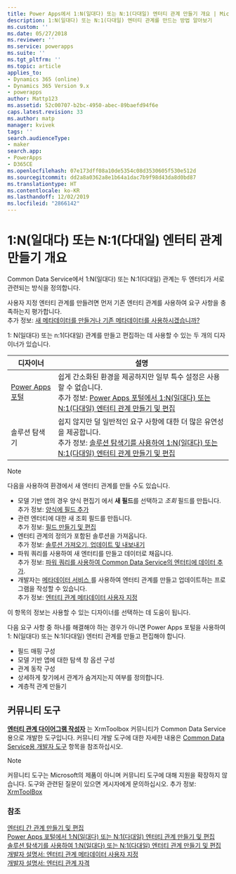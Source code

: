 ```yaml
---
title: Power Apps에서 1:N(일대다) 또는 N:1(다대일) 엔터티 관계 만들기 개요 | MicrosoftDocs
description: 1:N(일대다) 또는 N:1(다대일) 엔터티 관계를 만드는 방법 알아보기
ms.custom: ''
ms.date: 05/27/2018
ms.reviewer: ''
ms.service: powerapps
ms.suite: ''
ms.tgt_pltfrm: ''
ms.topic: article
applies_to:
- Dynamics 365 (online)
- Dynamics 365 Version 9.x
- powerapps
author: Mattp123
ms.assetid: 52c00707-b2bc-4950-abec-89baefd94f6e
caps.latest.revision: 33
ms.author: matp
manager: kvivek
tags: ''
search.audienceType:
- maker
search.app:
- PowerApps
- D365CE
ms.openlocfilehash: 07e173dff08a10de5354c08d3530605f530e512d
ms.sourcegitcommit: dd2a8a0362a8e1b64a1dac7b9f98d43da8d0bd87
ms.translationtype: HT
ms.contentlocale: ko-KR
ms.lasthandoff: 12/02/2019
ms.locfileid: "2866142"
---
```

# <a name="create-one-to-many-or-many-to-one-entity-relationships-overview"></a>1:N(일대다) 또는 N:1(다대일) 엔터티 관계 만들기 개요

Common Data Service에서 1:N(일대다) 또는 N:1(다대일) 관계는 두 엔터티가 서로 관련되는 방식을 정의합니다. 
  
사용자 지정 엔터티 관계를 만들려면 먼저 기존 엔터티 관계를 사용하여 요구 사항을 충족하는지 평가합니다. <br />추가 정보: [새 메타데이터를 만들거나 기존 메타데이터를 사용하시겠습니까?](create-edit-metadata.md#create-new-metadata-or-use-existing-metadata)

1: N(일대다) 또는 n:1(다대일) 관계를 만들고 편집하는 데 사용할 수 있는 두 개의 디자이너가 있습니다.

|디자이너| 설명|
|--|--|
|[Power Apps 포털](https://make.powerapps.com/?utm_source=padocs&utm_medium=linkinadoc&utm_campaign=referralsfromdoc)|쉽게 간소화된 환경을 제공하지만 일부 특수 설정은 사용할 수 없습니다.<br />추가 정보: [Power Apps 포털에서 1:N(일대다) 또는 N:1(다대일) 엔터티 관계 만들기 및 편집](create-edit-1n-relationships-portal.md)|
|솔루션 탐색기|쉽지 않지만 덜 일반적인 요구 사항에 대한 더 많은 유연성을 제공합니다. <br />추가 정보: [솔루션 탐색기를 사용하여 1:N(일대다) 또는 N:1(다대일) 엔터티 관계 만들기 및 편집](create-edit-1n-relationships-solution-explorer.md) |

> [!NOTE]
> 다음을 사용하여 환경에서 새 엔터티 관계를 만들 수도 있습니다.
> - 모델 기반 앱의 경우 양식 편집기 에서 **새 필드**를 선택하고 *조회* 필드를 만듭니다. <br />추가 정보: [양식에 필드 추가](../model-driven-apps/add-field-form.md)
> - 관련 엔터티에 대한 새 조회 필드를 만듭니다. <br />추가 정보: [필드 만들기 및 편집](create-edit-fields.md)
> - 엔터티 관계의 정의가 포함된 솔루션을 가져옵니다. <br />추가 정보: [솔루션 가져오기, 업데이트 및 내보내기](import-update-export-solutions.md)
> - 파워 쿼리를 사용하여 새 엔터티를 만들고 데이터로 채웁니다. <br />추가 정보: [파워 쿼리를 사용하여 Common Data Service의 엔터티에 데이터 추가](data-platform-cds-newentity-pq.md).
> - 개발자는 [메타데이터 서비스 ](../../developer/common-data-service/metadata-services.md)를 사용하여 엔터티 관계를 만들고 업데이트하는 프로그램을 작성할 수 있습니다. <br />추가 정보: [엔터티 관계 메타데이터 사용자 지정](https://docs.microsoft.com/dynamics365/customer-engagement/developer/customize-entity-relationship-metadata)

이 항목의 정보는 사용할 수 있는 디자이너를 선택하는 데 도움이 됩니다. 

다음 요구 사항 중 하나를 해결해야 하는 경우가 아니면 Power Apps 포털을 사용하여 1: N(일대다) 또는 N:1(다대일) 엔터티 관계를 만들고 편집해야 합니다.

- 필드 매핑 구성
- 모델 기반 앱에 대한 탐색 창 옵션 구성
- 관계 동작 구성
- 상세하게 찾기에서 관계가 숨겨지는지 여부를 정의합니다.
- 계층적 관계 만들기


## <a name="community-tools"></a>커뮤니티 도구

**[엔터티 관계 다이어그램 작성자](https://www.xrmtoolbox.com/plugins/JourneyIntoCRM.XrmToolbox.ERDPlugin/)** 는 XrmToolbox 커뮤니티가 Common Data Service용으로 개발한 도구입니다. 커뮤니티 개발 도구에 대한 자세한 내용은 [Common Data Service용 개발자 도구](https://docs.microsoft.com/dynamics365/customer-engagement/developer/developer-tools) 항목을 참조하십시오.

> [!NOTE]
> 커뮤니티 도구는 Microsoft의 제품이 아니며 커뮤니티 도구에 대해 지원을 확장하지 않습니다. 도구와 관련된 질문이 있으면 게시자에게 문의하십시오. 추가 정보: [XrmToolBox](https://www.xrmtoolbox.com)

### <a name="see-also"></a>참조

[엔터티 간 관계 만들기 및 편집](create-edit-entity-relationships.md)<br />
[Power Apps 포털에서 1:N(일대다) 또는 N:1(다대일) 엔터티 관계 만들기 및 편집](create-edit-1n-relationships-portal.md)<br />
[솔루션 탐색기를 사용하여 1:N(일대다) 또는 N:1(다대일) 엔터티 관계 만들기 및 편집](create-edit-1n-relationships-solution-explorer.md)<br />
[개발자 설명서: 엔터티 관계 메타데이터 사용자 지정](/dynamics365/customer-engagement/developer/customize-entity-relationship-metadata)<br />
[개발자 설명서: 엔터티 관계 자격](/dynamics365/customer-engagement/developer/entity-relationship-eligibility)


